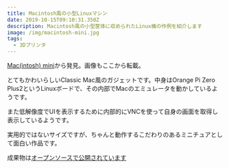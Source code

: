 ```yaml
---
title: Macintosh風の小型Linuxマシン
date: 2019-10-15T09:10:31.350Z
description: Macintosh風の小型筐体に収められたLinux機の作例を紹介します
image: /img/macintosh-mini.jpg
tags:
  - 3Dプリンタ
---
```

[Mac(intosh) mini](https://hackaday.io/project/167881-macintosh-mini)から発見。画像もここから転載。

とてもかわいらしいClassic Mac風のガジェットです。中身はOrange Pi Zero Plus2というLinuxボードで、その内部でMacのエミュレータを動かしているようです。

また低解像度でUIを表示するために内部的にVNCを使って自身の画面を取得し表示しているようです。

実用的ではないサイズですが、ちゃんと動作するこだわりのあるミニチュアとして面白い作品です。

成果物は[オープンソースで公開されています](https://github.com/likeablob/macmini)

